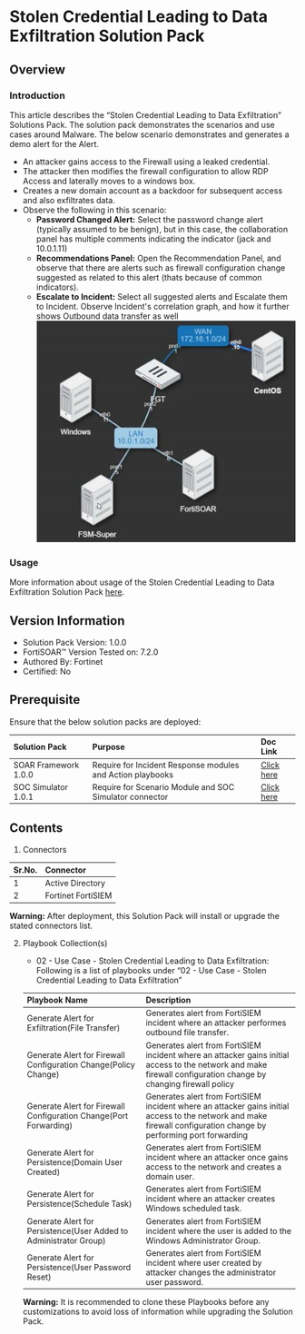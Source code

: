 # Stolen Credential Leading to Data Exfiltration  Solution Pack

## Overview

### Introduction

This article describes the “Stolen Credential Leading to Data Exfiltration” Solutions Pack. The solution pack demonstrates the scenarios and use cases around Malware.
The below scenario demonstrates and generates a demo alert for the Alert.

- An attacker gains access to the Firewall using a leaked credential.
- The attacker then modifies the firewall configuration to allow RDP Access and laterally moves to a windows box.
- Creates a new domain account as a backdoor for subsequent access and also exfiltrates data.
- Observe the following in this scenario:
  - **Password Changed Alert:** Select the password change alert (typically assumed to be benign), but in this case, the collaboration panel has multiple comments indicating the indicator (jack and 10.0.1.11)
  - **Recommendations Panel:** Open the Recommendation Panel, and observe that there are alerts such as firewall configuration change suggested as related to this alert (thats because of common indicators).
  - **Escalate to Incident:** Select all suggested alerts and Escalate them to Incident. Observe Incident's correlation graph, and how it further shows Outbound data transfer as well
  ![Select Scenario](docs/media/attackFlow.png)

### Usage

More information about usage of the Stolen Credential Leading to Data Exfiltration  Solution Pack [here](https://github.com/fortinet-fortisoar/solution-pack-stolen-credential-leading-to-data-exfiltration/blob/develop/docs/solution-pack-guide.md).

## Version Information

- Solution Pack Version: 1.0.0
- FortiSOAR™ Version Tested on: 7.2.0
- Authored By: Fortinet
- Certified: No

## Prerequisite

Ensure that the below solution packs are deployed:

**Solution Pack**|**Purpose**|**Doc Link**|
| :- | :- | :- |
|SOAR Framework 1.0.0|Require for Incident Response modules and Action playbooks|[Click here](https://github.com/fortinet-fortisoar/solution-pack-soar-framework/blob/develop/README.md)|
|SOC Simulator 1.0.1|Require for Scenario Module and SOC Simulator connector| [Click here](https://github.com/fortinet-fortisoar/solution-pack-soc-simulator/blob/develop/README.md)|

## Contents

1. Connectors

  |**Sr.No.**|**Connector**|
  | :- | :- |
  |1|Active Directory|
  |2|Fortinet FortiSIEM|

**Warning:** After deployment, this Solution Pack will install or upgrade the stated connectors list.

2. Playbook Collection(s)

    - 02 - Use Case - Stolen Credential Leading to Data Exfiltration:
Following is a list of playbooks under “02 - Use Case - Stolen Credential Leading to Data Exfiltration”

    |**Playbook Name**|**Description**
    | :- | :- |
    |Generate Alert for Exfiltration(File Transfer)|Generates alert from FortiSIEM incident where an attacker performes outbound file transfer.|
    |Generate Alert for Firewall Configuration Change(Policy Change)|Generates alert from FortiSIEM incident where an attacker gains initial access to the network and make firewall configuration change by changing firewall policy|
    |Generate Alert for Firewall Configuration Change(Port Forwarding)|Generates alert from FortiSIEM incident where an attacker gains initial access to the network and make firewall configuration change by performing port forwarding|
    |Generate Alert for Persistence(Domain User Created)|Generates alert from FortiSIEM incident where an attacker once gains access to the network and creates a domain user.|
    |Generate Alert for Persistence(Schedule Task)|Generates alert from FortiSIEM incident where an attacker creates Windows scheduled task.|
    |Generate Alert for Persistence(User Added to Administrator Group)|Generates alert from FortiSIEM incident where the user is added to the Windows Administrator Group.|
    |Generate Alert for Persistence(User Password Reset)|Generates alert from FortiSIEM incident where user created by attacker changes the administrator user password.|

    **Warning:** It is recommended to clone these Playbooks before any customizations to avoid loss of information while upgrading the Solution Pack.

